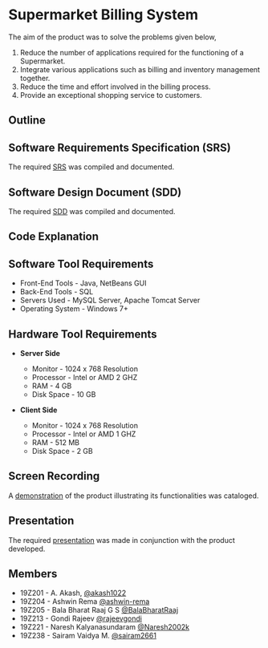  # Supermarket Billing System

The aim of the product was to solve the problems given below,

1. Reduce the number of applications required for the functioning of a Supermarket.
2. Integrate various applications such as billing and inventory management together. 
3. Reduce the time and effort involved in the billing process.
4. Provide an exceptional shopping service to customers. 

## Outline


## Software Requirements Specification (SRS)

The required [SRS](https://drive.google.com/file/d/15LTfXxsUyi1bItV58iJGIOlT4cIogAq4/view?usp=sharing) was compiled and documented.

## Software Design Document (SDD)

The required [SDD](https://github.com/BalaBharatRaaj/mini-project) was compiled and documented.

## Code Explanation

## Software Tool Requirements

- Front-End Tools - Java, NetBeans GUI 
- Back-End Tools - SQL
- Servers Used - MySQL Server, Apache Tomcat Server
- Operating System - Windows 7+


## Hardware Tool Requirements
- **Server Side**
   - Monitor - 1024 x 768 Resolution
   - Processor - Intel or AMD 2 GHZ
   - RAM - 4 GB
   - Disk Space - 10 GB

- **Client Side**
   - Monitor - 1024 x 768 Resolution
   - Processor - Intel or AMD 1 GHZ
   - RAM - 512 MB
   - Disk Space - 2 GB

## Screen Recording

A [demonstration](https://github.com/BalaBharatRaaj/mini-project) of the product illustrating its functionalities was cataloged.  

## Presentation

The required [presentation](https://www.canva.com/design/DAEvUs-ohco/dKStZOIH04M2_h8GHAJ78Q/view?utm_content=DAEvUs-ohco&utm_campaign=designshare&utm_medium=link&utm_source=publishpresent) was made in conjunction with the product developed.

## Members

- 19Z201   -  A. Akash, [@akash1022](https://github.com/akash1022)
- 19Z204   -  Ashwin Rema [@ashwin-rema](https://github.com/ashwin-rema)
- 19Z205   -  Bala Bharat Raaj G S [@BalaBharatRaaj](https://github.com/BalaBharatRaaj/)
- 19Z213   -  Gondi Rajeev [@rajeevgondi](https://github.com/rajeevgondi)
- 19Z221   -  Naresh Kalyanasundaram [@Naresh2002k](https://github.com/Naresh2002k)
- 19Z238   -  Sairam Vaidya M. [@sairam2661](https://github.com/sairam2661/)


